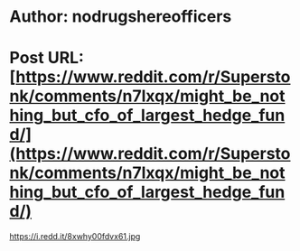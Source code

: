 # Author: nodrugshereofficers
# Post URL: [https://www.reddit.com/r/Superstonk/comments/n7lxqx/might_be_nothing_but_cfo_of_largest_hedge_fund/](https://www.reddit.com/r/Superstonk/comments/n7lxqx/might_be_nothing_but_cfo_of_largest_hedge_fund/)


https://i.redd.it/8xwhy00fdvx61.jpg